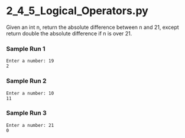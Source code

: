 # 2_4_5_Logical_Operators.py

Given an int n, return the absolute difference between n and 21, except return double the absolute difference if n is over 21.

### Sample Run 1
```text
Enter a number: 19
2
```

### Sample Run 2
```text
Enter a number: 10
11
```

### Sample Run 3
```text
Enter a number: 21
0
```

